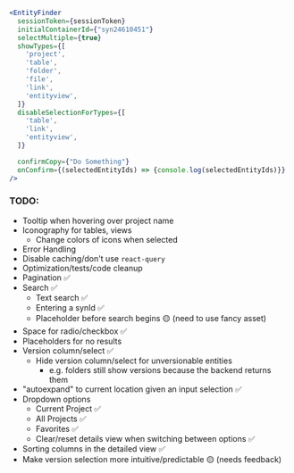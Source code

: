 ```jsx
<EntityFinder 
  sessionToken={sessionToken}
  initialContainerId={"syn24610451"}
  selectMultiple={true}
  showTypes={[
    'project',
    'table',
    'folder',
    'file',
    'link',
    'entityview',
  ]}
  disableSelectionForTypes={[
    'table',
    'link',
    'entityview',
  ]}

  confirmCopy={"Do Something"}
  onConfirm={(selectedEntityIds) => {console.log(selectedEntityIds)}}
/>
```

### TODO:

* Tooltip when hovering over project name
* Iconography for tables, views
  * Change colors of icons when selected  
* Error Handling
* Disable caching/don't use `react-query`
* Optimization/tests/code cleanup
* Pagination ✅
* Search ✅
  * Text search ✅
  * Entering a synId ✅
  * Placeholder before search begins 🟡 (need to use fancy asset)
* Space for radio/checkbox ✅
* Placeholders for no results
* Version column/select ✅
  * Hide version column/select for unversionable entities
    * e.g. folders still show versions because the backend returns them
* "autoexpand" to current location given an input selection ✅
* Dropdown options
  * Current Project ✅
  * All Projects ✅
  * Favorites ✅
  * Clear/reset details view when switching between options ✅
* Sorting columns in the detailed view ✅
* Make version selection more intuitive/predictable 🟡 (needs feedback)

